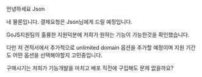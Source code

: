 안녕하세요 Json

네 물론입니다. 결제요청은 Json님에게 드릴 예정입니다.

GoJS지원팀의 훌륭한 지원덕분에 저희가 원하는 기능이 가능한것을 확인했습니다.

다만 저 견적서에서 추가적으로 unlimited domain 옵션을 추가할 예정이며 지원 기간도 어떤 옵션을 선택해야할지 고민중입니다.

구매시기는 저희가 기능개발을 마치고 배포 직전에 구입해도 문제 없을까요?
